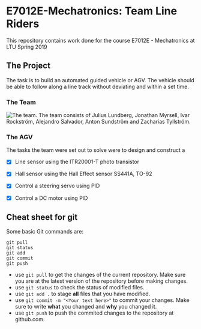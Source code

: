 # E7012E-Mechatronics: Team Line Riders
This repository contains work done for the course E7012E - Mechatronics at LTU Spring 2019



## The Project
The task is to build an automated guided vehicle or AGV. The vehicle should be able to follow along a line track without deviating and within a set time.

### The Team
![The team.](https://github.com/zachtyll/E7012E-Mechatronics/blob/master/Team%208%20-%20Line%20Rider.JPG)
The team consists of Julius Lundberg, Jonathan Myrsell, Ivar Rockström, Alejandro Salvador, Anton Sundström and Zacharias Tyllström. 

### The AGV
The tasks the team were set out to solve were to design and construct a
- [x] Line sensor using the ITR20001-T photo transistor
- [x] Hall sensor using the Hall Effect sensor SS441A, TO-92
- [x] Control a steering servo using PID
- [x] Control a DC motor using PID


## Cheat sheet for git
Some basic Git commands are:
```
git pull
git status
git add
git commit
git push
```
- use `git pull` to get the changes of the current repository. Make sure you are at the latest version of the repository before making changes.
- use `git status` to check the status of modified files.
- use `git add .` to stage **all** files that you have modified.
- use `git commit -m "<Your text here>"` to commit your changes. Make sure to write **what** you changed and **why** you changed it.
- use `git push` to push the commited changes to the repository at github.com.
